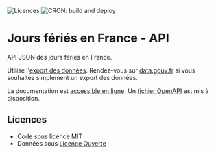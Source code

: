 ![Licences](https://img.shields.io/badge/Licences-MIT%2C%20Licence%20Ouverte-orange)
![CRON: build and deploy](https://github.com/etalab/jours-feries-france-api/workflows/CRON:%20build%20and%20deploy/badge.svg)

# Jours fériés en France - API
API JSON des jours fériés en France.

Utilise l'[export des données](https://github.com/etalab/jours-feries-france-data). Rendez-vous sur [data.gouv.fr](https://www.data.gouv.fr/fr/datasets/jours-feries-en-france/) si vous souhaitez simplement un export des données.

La documentation est [accessible en ligne](https://etalab.github.io/jours-feries-france-api/). Un [fichier OpenAPI](openapi.yml) est mis à disposition.

## Licences
- Code sous licence MIT
- Données sous [Licence Ouverte](https://www.etalab.gouv.fr/licence-ouverte-open-licence)
